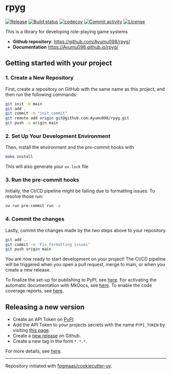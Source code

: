 # rpyg

[![Release](https://img.shields.io/github/v/release/Ayumu098/rpyg)](https://img.shields.io/github/v/release/Ayumu098/rpyg)
[![Build status](https://img.shields.io/github/actions/workflow/status/Ayumu098/rpyg/main.yml?branch=main)](https://github.com/Ayumu098/rpyg/actions/workflows/main.yml?query=branch%3Amain)
[![codecov](https://codecov.io/gh/Ayumu098/rpyg/branch/main/graph/badge.svg)](https://codecov.io/gh/Ayumu098/rpyg)
[![Commit activity](https://img.shields.io/github/commit-activity/m/Ayumu098/rpyg)](https://img.shields.io/github/commit-activity/m/Ayumu098/rpyg)
[![License](https://img.shields.io/github/license/Ayumu098/rpyg)](https://img.shields.io/github/license/Ayumu098/rpyg)

This is a library for developing role-playing game systems

- **Github repository**: <https://github.com/Ayumu098/rpyg/>
- **Documentation** <https://Ayumu098.github.io/rpyg/>

## Getting started with your project

### 1. Create a New Repository

First, create a repository on GitHub with the same name as this project, and then run the following commands:

```bash
git init -b main
git add .
git commit -m "init commit"
git remote add origin git@github.com:Ayumu098/rpyg.git
git push -u origin main
```

### 2. Set Up Your Development Environment

Then, install the environment and the pre-commit hooks with

```bash
make install
```

This will also generate your `uv.lock` file

### 3. Run the pre-commit hooks

Initially, the CI/CD pipeline might be failing due to formatting issues. To resolve those run:

```bash
uv run pre-commit run -a
```

### 4. Commit the changes

Lastly, commit the changes made by the two steps above to your repository.

```bash
git add .
git commit -m 'Fix formatting issues'
git push origin main
```

You are now ready to start development on your project!
The CI/CD pipeline will be triggered when you open a pull request, merge to main, or when you create a new release.

To finalize the set-up for publishing to PyPI, see [here](https://fpgmaas.github.io/cookiecutter-uv/features/publishing/#set-up-for-pypi).
For activating the automatic documentation with MkDocs, see [here](https://fpgmaas.github.io/cookiecutter-uv/features/mkdocs/#enabling-the-documentation-on-github).
To enable the code coverage reports, see [here](https://fpgmaas.github.io/cookiecutter-uv/features/codecov/).

## Releasing a new version

- Create an API Token on [PyPI](https://pypi.org/).
- Add the API Token to your projects secrets with the name `PYPI_TOKEN` by visiting [this page](https://github.com/Ayumu098/rpyg/settings/secrets/actions/new).
- Create a [new release](https://github.com/Ayumu098/rpyg/releases/new) on Github.
- Create a new tag in the form `*.*.*`.

For more details, see [here](https://fpgmaas.github.io/cookiecutter-uv/features/cicd/#how-to-trigger-a-release).

---

Repository initiated with [fpgmaas/cookiecutter-uv](https://github.com/fpgmaas/cookiecutter-uv).
